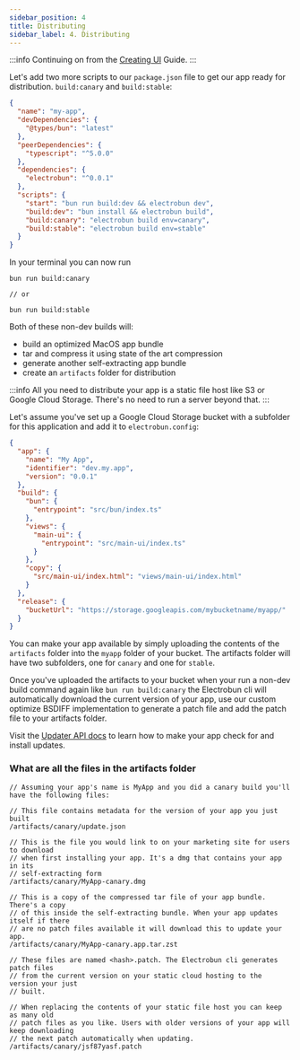 ```yaml
---
sidebar_position: 4
title: Distributing
sidebar_label: 4. Distributing
---
```


:::info
Continuing on from the [Creating UI](/docs/guides/Getting%20Started/Creating%20UI) Guide.
:::

Let's add two more scripts to our `package.json` file to get our app ready for distribution. `build:canary` and `build:stable`:

```json title="package.json
{
  "name": "my-app",
  "devDependencies": {
    "@types/bun": "latest"
  },
  "peerDependencies": {
    "typescript": "^5.0.0"
  },
  "dependencies": {
    "electrobun": "^0.0.1"
  },
  "scripts": {
    "start": "bun run build:dev && electrobun dev",
    "build:dev": "bun install && electrobun build",
    "build:canary": "electrobun build env=canary",
    "build:stable": "electrobun build env=stable"
  }
}
```

In your terminal you can now run

```
bun run build:canary

// or

bun run build:stable
```

Both of these non-dev builds will:

- build an optimized MacOS app bundle
- tar and compress it using state of the art compression
- generate another self-extracting app bundle
- create an `artifacts` folder for distribution

:::info
All you need to distribute your app is a static file host like S3 or Google Cloud Storage. There's no need to run a server beyond that.
:::

Let's assume you've set up a Google Cloud Storage bucket with a subfolder for this application and add it to `electrobun.config`:

```json title="electrobun.config"
{
  "app": {
    "name": "My App",
    "identifier": "dev.my.app",
    "version": "0.0.1"
  },
  "build": {
    "bun": {
      "entrypoint": "src/bun/index.ts"
    },
    "views": {
      "main-ui": {
        "entrypoint": "src/main-ui/index.ts"
      }
    },
    "copy": {
      "src/main-ui/index.html": "views/main-ui/index.html"
    }
  },
  "release": {
    "bucketUrl": "https://storage.googleapis.com/mybucketname/myapp/"
  }
}
```

You can make your app available by simply uploading the contents of the `artifacts` folder into the `myapp` folder of your bucket. The artifacts folder will have two subfolders, one for `canary` and one for `stable`.

Once you've uploaded the artifacts to your bucket when your run a non-dev build command again like `bun run build:canary` the Electrobun cli will automatically download the current version of your app, use our custom optimize BSDIFF implementation to generate a patch file and add the patch file to your artifacts folder.

Visit the [Updater API docs](/docs/apis/bun/Updater) to learn how to make your app check for and install updates.

### What are all the files in the artifacts folder

```
// Assuming your app's name is MyApp and you did a canary build you'll have the following files:

// This file contains metadata for the version of your app you just built
/artifacts/canary/update.json

// This is the file you would link to on your marketing site for users to download
// when first installing your app. It's a dmg that contains your app in its
// self-extracting form
/artifacts/canary/MyApp-canary.dmg

// This is a copy of the compressed tar file of your app bundle. There's a copy
// of this inside the self-extracting bundle. When your app updates itself if there
// are no patch files available it will download this to update your app.
/artifacts/canary/MyApp-canary.app.tar.zst

// These files are named <hash>.patch. The Electrobun cli generates patch files
// from the current version on your static cloud hosting to the version your just
// built.

// When replacing the contents of your static file host you can keep as many old
// patch files as you like. Users with older versions of your app will keep downloading
// the next patch automatically when updating.
/artifacts/canary/jsf87yasf.patch

```
